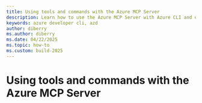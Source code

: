 ```yaml
---
title: Using tools and commands with the Azure MCP Server
description: Learn how to use the Azure MCP Server with Azure CLI and other tools.
keywords: azure developer cli, azd
author: diberry
ms.author: diberry
ms.date: 04/22/2025
ms.topic: how-to
ms.custom: build-2025
---
```


# Using tools and commands with the Azure MCP Server